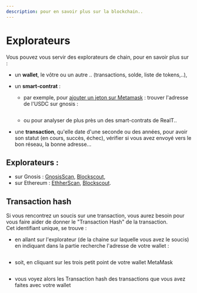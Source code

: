 ```yaml
---
description: pour en savoir plus sur la blockchain..
---
```


# Explorateurs

Vous pouvez vous servir des explorateurs de chain, pour en savoir plus sur : &#x20;

* un **wallet**, le vôtre ou un autre .. (transactions, solde, liste de tokens,..),
*   un **smart-contrat** :&#x20;

    * par exemple, pour [ajouter un jeton sur Metamask](../../portefeuille/metamask/ajout-dun-token.md) : trouver l'adresse de l'USDC sur gnosis :&#x20;

    <figure><img src="../../../.gitbook/assets/image (48).png" alt=""><figcaption></figcaption></figure>

    * ou pour analyser de plus près un des smart-contrats de RealT..
* une **transaction**, qu'elle date d'une seconde ou des années, pour avoir son statut (en cours, succès, échec), vérifier si vous avez envoyé vers le bon réseau, la bonne adresse...

## Explorateurs :&#x20;

* sur Gnosis : [GnosisScan](https://gnosisscan.io/), [Blockscout](https://blockscout.com/xdai/mainnet),
* sur Ethereum : [EthherScan](https://etherscan.io/),  [Blockscout](https://blockscout.com/eth/mainnet).

## Transaction hash

Si vous rencontrez un soucis sur une transaction, vous aurez besoin pour vous faire aider de donner le "Transaction Hash" de la transaction.\
Cet identifiant unique, se trouve :

*   en allant sur l'explorateur (de la chaine sur laquelle vous avez  le soucis) en indiquant dans la partie recherche l'adresse de votre wallet :

    <figure><img src="../../../.gitbook/assets/image (1) (2) (1).png" alt=""><figcaption></figcaption></figure>
*   soit, en cliquant sur les trois petit point de votre wallet  MetaMask

    <figure><img src="../../../.gitbook/assets/image (1) (3) (1).png" alt=""><figcaption></figcaption></figure>
*   vous voyez alors les Transaction hash des transactions que vous avez faites avec votre wallet

    <figure><img src="../../../.gitbook/assets/image (5) (2) (1).png" alt=""><figcaption></figcaption></figure>
